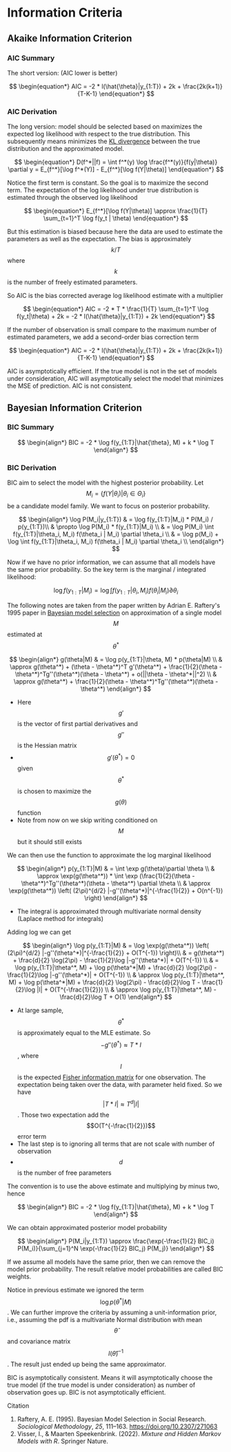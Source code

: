 # Information Criteria

## Akaike Information Criterion

### AIC Summary

The short version: (AIC lower is better)&#x20;

$$
\begin{equation*}
AIC = -2 * l(\hat{\theta}|y_{1:T}) + 2k + \frac{2k(k+1)}{T-K-1}
\end{equation*}
$$

### AIC Derivation&#x20;

The long version: model should be selected based on maximizes the expected log likelihood with respect to the true distribution. This subsequently means minimizes the [KL divergence](measuring-difference-in-probability-distributions.md#kullback-leibler-kl-divergence) between the true distribution and the approximated model.&#x20;

$$
\begin{equation*}
D(f^*||f) = \int f^*(y) \log \frac{f^*(y)}{f(y|\theta)} \partial y = E_{f^*}[\log f^*(Y)] - E_{f^*}[\log f(Y|\theta)]
\end{equation*}
$$

Notice the first term is constant. So the goal is to maximize the second term. The expectation of the log likelihood under true distribution is estimated through the observed log likelihood&#x20;

$$
\begin{equation*}
E_{f^*}[\log f(Y|\theta)] \approx \frac{1}{T} \sum_{t=1}^T \log f(y_t | \theta)
\end{equation*}
$$

But this estimation is biased because here the data are used to estimate the parameters as well as the expectation. The bias is approximately $$k / T$$ where $$k$$ is the number of freely estimated parameters.&#x20;

So AIC is the bias corrected average log likelihood estimate with a multiplier&#x20;

$$
\begin{equation*}
AIC = -2 * T * \frac{1}{T} \sum_{t=1}^T \log f(y_t|\theta) + 2k = -2 * l(\hat{\theta}|y_{1:T}) + 2k
\end{equation*}
$$

If the number of observation is small compare to the maximum number of estimated parameters, we add a second-order bias correction term&#x20;

$$
\begin{equation*}
AIC = -2 * l(\hat{\theta}|y_{1:T}) + 2k + \frac{2k(k+1)}{T-K-1}
\end{equation*}
$$

AIC is asymptotically efficient. If the true model is not in the set of models under consideration, AIC will asymptotically select the model that minimizes the MSE of prediction.  AIC is not consistent.&#x20;

## Bayesian Information Criterion&#x20;

### BIC Summary

$$
\begin{align*}
BIC = -2 * \log f(y_{1:T}|\hat{\theta}, M) + k * \log T
\end{align*}
$$

### BIC Derivation

BIC aim to select the model with the highest posterior probability. Let $$M_i = \{ f(Y|\theta_i)|\theta_i\in\Theta_i \}$$be a candidate model family. We want to focus on posterior probability.&#x20;

$$
\begin{align*}
\log P(M_i|y_{1:T})
& = \log f(y_{1:T}|M_i) * P(M_i) / p(y_{1:T})\\
& \propto \log P(M_i) * f(y_{1:T}|M_i) \\
& =  \log P(M_i) \int f(y_{1:T}|\theta_i, M_i) f(\theta_i | M_i) \partial \theta_i \\
& = \log p(M_i) + \log \int f(y_{1:T}|\theta_i, M_i) f(\theta_i | M_i) \partial \theta_i \\
\end{align*}
$$

Now if we have no prior information, we can assume that all models have the same prior probability. So the key term is the marginal / integrated likelihood:&#x20;

$$
\begin{equation*}
\log f(y_{1:T}|M_i) = \log \int f(y_{1:T}|\theta_i, M_i) f(\theta_i | M_i) \partial \theta_i
\end{equation*}
$$

The following notes are taken from the paper written by Adrian E. Raftery's 1995 paper in [Bayesian model selection](https://www.jstor.org/stable/271063) on approximation of a single model $$M$$ estimated at $$\theta^*$$

$$
\begin{align*}
g(\theta|M) 
& = \log p(y_{1:T}|\theta, M) * p(\theta|M) \\
& \approx g(\theta^*) + (\theta - \theta^*)^T g'(\theta^*) + \frac{1}{2}(\theta - \theta^*)^Tg''(\theta^*)(\theta - \theta^*) + o(||\theta - \theta^*||^2) \\
&  \approx g(\theta^*)  + \frac{1}{2}(\theta - \theta^*)^Tg''(\theta^*)(\theta - \theta^*)
\end{align*}
$$

* Here $$g'$$ is the vector of first partial derivatives and $$g''$$ is the Hessian matrix
* $$g'(\theta^*)=0$$ given $$\theta^*$$ is chosen to maximize the $$g(\theta)$$function
* Note from now on we skip writing conditioned on $$M$$ but it should still exists&#x20;

We can then use the function to approximate the log marginal likelihood&#x20;

$$
\begin{align*}
p(y_{1:T}|M) 
& = \int \exp g(\theta)\partial \theta \\
& \approx \exp(g(\theta^*)) * \int \exp (\frac{1}{2}(\theta - \theta^*)^Tg''(\theta^*)(\theta - \theta^*) \partial \theta \\
& \approx \exp(g(\theta^*))  \left( (2\pi)^{d/2} |-g''(\theta^*)|^{-\frac{1}{2}} + O(n^{-1}) \right)
\end{align*}
$$

* The integral is approximated through multivariate normal density (Laplace method for integrals)&#x20;

Adding log we can get&#x20;

$$
\begin{align*}
\log p(y_{1:T}|M) 
& = \log  \exp(g(\theta^*))  \left( (2\pi)^{d/2} |-g''(\theta^*)|^{-\frac{1}{2}} + O(T^{-1}) \right)\\
& = g(\theta^*) + \frac{d}{2} \log(2\pi) - \frac{1}{2}\log |-g''(\theta^*)| + O(T^{-1}) \\
& = \log p(y_{1:T}|\theta^*, M)  + \log  p(\theta^*|M) + \frac{d}{2} \log(2\pi) - \frac{1}{2}\log |-g''(\theta^*)| + O(T^{-1}) \\
& \approx  \log p(y_{1:T}|\theta^*, M)  + \log  p(\theta^*|M) + \frac{d}{2} \log(2\pi) - \frac{d}{2}\log T - \frac{1}{2}\log |I| + O(T^{-\frac{1}{2}}) \\
& \approx  \log p(y_{1:T}|\theta^*, M)  - \frac{d}{2}\log T  + O(1)
\end{align*}
$$

* At large sample, $$\theta^*$$ is approximately equal to the MLE estimate. So $$-g''(\theta^*)\approx T*I$$ , where $$I$$ is the expected [Fisher information matrix](fisher-information.md) for one observation. The expectation being taken over the data, with parameter held fixed. So we have $$|T*I|\approx T^d|I|$$. Those two expectation add the $$O(T^{-\frac{1}{2}})$$ error term&#x20;
* The last step is to ignoring all terms that are not scale with number of observation
*   $$d$$ is the number of free parameters



The convention is to use the above estimate and multiplying by minus two, hence&#x20;

$$
\begin{align*}
BIC = -2 * \log f(y_{1:T}|\hat{\theta}, M) + k * \log T
\end{align*}
$$

We can obtain approximated posterior model probability&#x20;

$$
\begin{align*}
P(M_i|y_{1:T}) \approx \frac{\exp(-\frac{1}{2} BIC_i) P(M_i)}{\sum_{j=1}^N \exp(-\frac{1}{2} BIC_j) P(M_j)}
\end{align*}
$$

If we assume all models have the same prior, then we can remove the model prior probability. The result relative model probabilities are called BIC weights.&#x20;

Notice in previous estimate we ignored the term $$\log p(\theta^*|M)$$. We can further improve the criteria by assuming a unit-information prior, i.e., assuming the pdf is a multivariate Normal distribution with mean $$\hat{\theta}$$ and covariance matrix $$I(\hat{\theta})^{-1}$$. The result just ended up being the same approximator.&#x20;

BIC is asymptotically consistent. Means it will asymptotically choose the true model (if the true model is under consideration) as number of observation goes up. BIC is not asymptotically efficient.&#x20;



Citation

1. Raftery, A. E. (1995). Bayesian Model Selection in Social Research. _Sociological Methodology_, _25_, 111–163. https://doi.org/10.2307/271063
2. Visser, I., & Maarten Speekenbrink. (2022). _Mixture and Hidden Markov Models with R_. Springer Nature.
